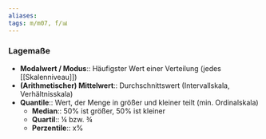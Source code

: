 ```yaml
---
aliases: 
tags: m/m07, f/📊
---
```

### Lagemaße
- **Modalwert / Modus**:: Häufigster Wert einer Verteilung (jedes [[Skalenniveau]])
- **(Arithmetischer) Mittelwert**:: Durchschnittswert (Intervallskala, Verhältnisskala)
- **Quantile**:: Wert, der Menge in größer und kleiner teilt (min. Ordinalskala)
	- **Median**:: 50% ist größer, 50% ist kleiner
	- **Quartil**:: ¼ bzw. ¾
	- **Perzentile**:: x%